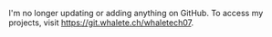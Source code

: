 I'm no longer updating or adding anything on GitHub.
To access my projects, visit https://git.whalete.ch/whaletech07.
